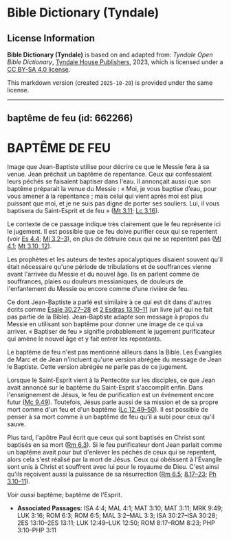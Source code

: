# Bible Dictionary (Tyndale)

## License Information

**Bible Dictionary (Tyndale)** is based on and adapted from: _Tyndale Open Bible Dictionary_, [Tyndale House Publishers](https://tyndaleopenresources.com/), 2023, which is licensed under a [CC BY-SA 4.0 license](https://creativecommons.org/licenses/by-sa/4.0/legalcode.en).

This markdown version (created `2025-10-20`) is provided under the same license.



--------------------------------

## baptême de feu (id: 662266)

BAPTÊME DE FEU
==============

Image que Jean\-Baptiste utilise pour décrire ce que le Messie fera à sa venue. Jean prêchait un baptême de repentance. Ceux qui confessaient leurs péchés se faisaient baptiser dans l'eau. Il annonçait aussi que son baptême préparait la venue du Messie : « Moi, je vous baptise d’eau, pour vous amener à la repentance ; mais celui qui vient après moi est plus puissant que moi, et je ne suis pas digne de porter ses souliers. Lui, il vous baptisera du Saint\-Esprit et de feu » ([Mt 3\.11](https://ref.ly/Matt3:11); [Lc 3\.16](https://ref.ly/Luke3:16)). 

Le contexte de ce passage indique très clairement que le feu représente ici le jugement. Il est possible que ce feu doive purifier ceux qui se repentent (voir [Es 4\.4](https://ref.ly/Isa4:4); [Ml 3\.2–3](https://ref.ly/Mal3:2-Mal3:3)), en plus de détruire ceux qui ne se repentent pas ([Ml 4\.1](https://ref.ly/Mal4:1); [Mt 3\.10, 12](https://ref.ly/Matt3:10)).

Les prophètes et les auteurs de textes apocalyptiques disaient souvent qu'il était nécessaire qu'une période de tribulations et de souffrances vienne avant l'arrivée du Messie et du nouvel âge. Ils en parlent comme de souffrances, plaies ou douleurs messianiques, de douleurs de l'enfantement du Messie ou encore comme d'une rivière de feu. 

Ce dont Jean\-Baptiste a parlé est similaire à ce qui est dit dans d'autres écrits comme [Ésaïe 30\.27–28](https://ref.ly/Isa30:27-Isa30:28) et [2 Esdras 13\.10–11](https://ref.ly/2Esd13:10-2Esd13:11) (un livre juif qui ne fait pas partie de la Bible). Jean\-Baptiste adapte son message à propos du Messie en utilisant son baptême pour donner une image de ce qui va arriver. « Baptiser de feu » signifie probablement le jugement purificateur qui amène le nouvel âge et y fait entrer les repentants.

Le baptême de feu n'est pas mentionné ailleurs dans la Bible. Les Évangiles de Marc et de Jean n'incluent qu'une version abrégée du message de Jean le Baptiste. Cette version abrégée ne parle pas de ce jugement. 

Lorsque le Saint\-Esprit vient à la Pentecôte sur les disciples, ce que Jean avait annoncé sur le baptême du Saint\-Esprit s'accomplit enfin. Dans l'enseignement de Jésus, le feu de purification est un événement encore futur ([Mc 9\.49](https://ref.ly/Mark9:49)). Toutefois, Jésus parle aussi de sa mission et de sa propre mort comme d'un feu et d'un baptême ([Lc 12\.49–50](https://ref.ly/Luke12:49-Luke12:50)). Il est possible de penser à sa mort comme à un baptême de feu qu'il a subi pour ceux qu'il sauve.

Plus tard, l'apôtre Paul écrit que ceux qui sont baptisés en Christ sont baptisés en sa mort ([Rm 6\.3](https://ref.ly/Rom6:3)). Si le feu purificateur dont Jean parlait comme un baptême avait pour but d'enlever les péchés de ceux qui se repentent, alors cela s'est réalisé par la mort de Jésus. Ceux qui obéissent à l'Évangile sont unis à Christ et souffrent avec lui pour le royaume de Dieu. C'est ainsi qu'ils reçoivent aussi la puissance de sa résurrection ([Rm 6\.5](https://ref.ly/Rom6:5); [8\.17–23](https://ref.ly/Rom8:17-Rom8:23); [Ph 3\.10–11](https://ref.ly/Phil3:10-Phil3:11)).

*Voir aussi* baptême; baptême de l'Esprit.

* **Associated Passages:** ISA 4:4; MAL 4:1; MAT 3:10; MAT 3:11; MRK 9:49; LUK 3:16; ROM 6:3; ROM 6:5; MAL 3:2–MAL 3:3; ISA 30:27–ISA 30:28; 2ES 13:10–2ES 13:11; LUK 12:49–LUK 12:50; ROM 8:17–ROM 8:23; PHP 3:10–PHP 3:11

